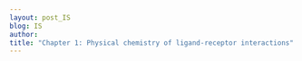 ```yaml
---
layout: post_IS
blog: IS
author: 
title: "Chapter 1: Physical chemistry of ligand-receptor interactions"
---
```



